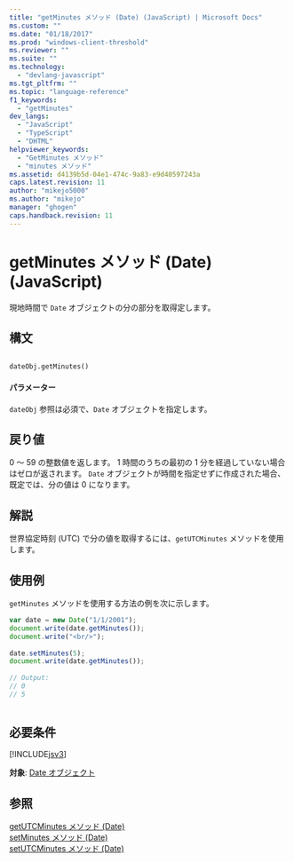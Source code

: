 ```yaml
---
title: "getMinutes メソッド (Date) (JavaScript) | Microsoft Docs"
ms.custom: ""
ms.date: "01/18/2017"
ms.prod: "windows-client-threshold"
ms.reviewer: ""
ms.suite: ""
ms.technology: 
  - "devlang-javascript"
ms.tgt_pltfrm: ""
ms.topic: "language-reference"
f1_keywords: 
  - "getMinutes"
dev_langs: 
  - "JavaScript"
  - "TypeScript"
  - "DHTML"
helpviewer_keywords: 
  - "GetMinutes メソッド"
  - "minutes メソッド"
ms.assetid: d4139b5d-04e1-474c-9a83-e9d40597243a
caps.latest.revision: 11
author: "mikejo5000"
ms.author: "mikejo"
manager: "ghogen"
caps.handback.revision: 11
---
```

# getMinutes メソッド (Date) (JavaScript)
現地時間で `Date` オブジェクトの分の部分を取得定します。  
  
## 構文  
  
```  
  
dateObj.getMinutes()   
```  
  
#### パラメーター  
 `dateObj` 参照は必須で、`Date` オブジェクトを指定します。  
  
## 戻り値  
 0 ～ 59 の整数値を返します。  1 時間のうちの最初の 1 分を経過していない場合はゼロが返されます。  `Date` オブジェクトが時間を指定せずに作成された場合、既定では、分の値は 0 になります。  
  
## 解説  
 世界協定時刻 \(UTC\) で分の値を取得するには、`getUTCMinutes` メソッドを使用します。  
  
## 使用例  
 `getMinutes` メソッドを使用する方法の例を次に示します。  
  
```javascript  
var date = new Date("1/1/2001");  
document.write(date.getMinutes());  
document.write("<br/>");  
  
date.setMinutes(5);  
document.write(date.getMinutes());  
  
// Output:  
// 0  
// 5  
  
```  
  
## 必要条件  
 [!INCLUDE[jsv3](../../javascript/reference/includes/jsv3-md.md)]  
  
 **対象**: [Date オブジェクト](../../javascript/reference/date-object-javascript.md)  
  
## 参照  
 [getUTCMinutes メソッド \(Date\)](../../javascript/reference/getutcminutes-method-date-javascript.md)   
 [setMinutes メソッド \(Date\)](../../javascript/reference/setminutes-method-date-javascript.md)   
 [setUTCMinutes メソッド \(Date\)](../../javascript/reference/setutcminutes-method-date-javascript.md)